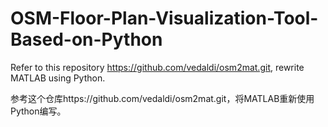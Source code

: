 # OSM-Floor-Plan-Visualization-Tool-Based-on-Python

Refer to this repository https://github.com/vedaldi/osm2mat.git, rewrite MATLAB using Python.

参考这个仓库https://github.com/vedaldi/osm2mat.git，将MATLAB重新使用Python编写。           
